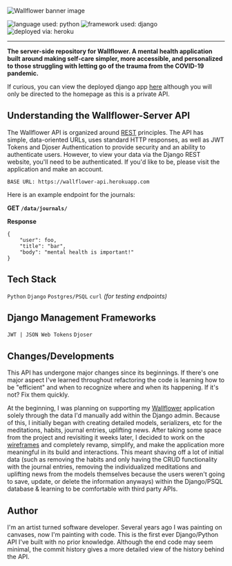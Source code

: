 ![Wallflower banner image](https://i.ibb.co/Q9tPWYY/wallflower-github-banner.png)

![language used: python](https://img.shields.io/badge/language-python-yellow) ![framework used: django](https://img.shields.io/badge/framework-django-brightgreen) ![deployed via: heroku](https://img.shields.io/badge/deployed%20via-heroku-blueviolet)

---

**The server-side repository for Wallflower. A mental health application built around making self-care simpler, more accessible, and personalized to those struggling with letting go of the trauma from the COVID-19 pandemic.**

If curious, you can view the deployed django app [here](https://wallflower-api.herokuapp.com/) although you will only be directed to the homepage as this is a private API.

## Understanding the Wallflower-Server API

The Wallflower API is organized around [REST](https://restfulapi.net/) principles. The API has simple, data-oriented URLs, uses standard HTTP responses, as well as JWT Tokens and Djoser Authentication to provide security and an ability to authenticate users. However, to view your data via the Django REST website, you'll need to be authenticated. If you'd like to be, please visit the application and make an account.

`BASE URL: https://wallflower-api.herokuapp.com`

Here is an example endpoint for the journals:

**GET `/data/journals/`**

**Response**

```
{
    "user": foo,
    "title": "bar",
    "body": "mental health is important!"
}
```

## Tech Stack

`Python`
`Django`
`Postgres/PSQL`
`curl` _(for testing endpoints)_

## Django Management Frameworks

`JWT | JSON Web Tokens`
`Djoser`

## Changes/Developments

This API has undergone major changes since its beginnings. If there's one major aspect I've learned throughout refactoring the code is learning how to be "efficient" and when to recognize where and when its happening. If it's not? Fix them quickly.

At the beginning, I was planning on supporting my [Wallflower](https://github.com/michellecgude/wallflower_client) application solely through the data I'd manually add within the Django admin. Because of this, I initially began with creating detailed models, serializers, etc for the meditations, habits, journal entries, uplifting news. After taking some space from the project and revisiting it weeks later, I decided to work on the [wireframes]() and completely revamp, simplify, and make the application more meaningful in its build and interactions. This meant shaving off a lot of initial data (such as removing the habits and only having the CRUD functionality with the journal entries, removing the individualized meditations and uplifting news from the models themselves because the users weren't going to save, update, or delete the information anyways) within the Django/PSQL database & learning to be comfortable with third party APIs.

## Author

I'm an artist turned software developer. Several years ago I was painting on canvases, now I'm painting with code. This is the first ever Django/Python API I've built with no prior knowledge. Although the end code may seem minimal, the commit history gives a more detailed view of the history behind the API.
